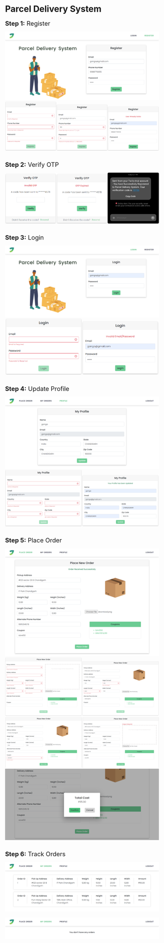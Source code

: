 # Parcel Delivery System

<h style="font-size:20px"><strong>Step 1:</strong> Register</h>

<img src = "ss/screencapture-localhost-4200-register-2022-05-16-20_53_24.png"/>
<br>
<div style="display: table; width:100%">
<div style="display:table-cell;width:33.3%">
    <img src = "ss/R1.png"/>
</div>
<div style="display:table-cell;width:33.3%">
    <img src = "ss/R2.png"/>
</div>
<div style="display:table-cell;width:33.3%">
    <img src = "ss/R3.png"/>
</div>
</div>
<br>


<h style="font-size:20px"><strong>Step 2:</strong> Verify OTP</h>

<div style="display: table; width:100%">
<div style="display:table-cell;width:33.3%">
    <img src = "ss/V1.png"/>
</div>
<div style="display:table-cell;width:33.3%">
    <img src = "ss/V2.png"/>
</div>
<div style="display:table-cell;width:33.3%">
    <img src = "ss/qwerty2.jpg" style="border-radius:4px"/>
</div>
</div>
<br>

<h style="font-size:20px"><strong>Step 3:</strong> Login</h>

<img src = "ss/l1.png"/>
<br>
<div style="display: table; width:100%">
<div style="display:table-cell;width:50%">
    <img src = "ss/l3.png"/>
</div>
<div style="display:table-cell;width:50%">
    <img src = "ss/L2.png"/>
</div>
</div>
<br>    

<h style="font-size:20px"><strong>Step 4:</strong> Update Profile</h>

<img src = "ss/p1.png"/>
<br>
<div style="display: table; width:100%">
<div style="display:table-cell;width:50%">
    <img src = "ss/p2.png"/>
</div>
<div style="display:table-cell;width:50%">
    <img src = "ss/p3.png"/>
</div>
</div>
<br>   

<h style="font-size:20px"><strong>Step 5:</strong> Place Order</h>
<div>
    <img src = "ss/o6.png"/>
</div>

<div style="display: table; width:100%">
    <div style="display:table-row;">
        <div style="display:table-cell;width:50%">
            <img src = "ss/o2.png"/>
        </div>
        <div style="display:table-cell;width:50%">
            <img src = "ss/o3.png"/>
        </div>
    </div>
    <div style="display:table-row;">
        <div style="display:table-cell;width:50%">
            <img src = "ss/o4.png"/>
        </div>
        <div style="display:table-cell;width:50%">
            <img src = "ss/o8.png"/>
        </div>
    </div>
</div>
<div style="display: table; width:100%">
<div style="display:table-row;">
    <img src = "ss/o5.png"/>
</div>
</div>
<br>   

<h style="font-size:20px"><strong>Step 6:</strong> Track Orders</h>

<img src = "ss/mo1.png"/>
<br>
<br>
<img src = "ss/mo2.png"/>

<br>  